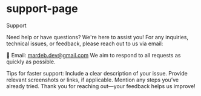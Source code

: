# support-page

Support

Need help or have questions? We're here to assist you!
For any inquiries, technical issues, or feedback, please reach out to us via email:

📧 Email: mardeb.dev@gmail.com
We aim to respond to all requests as quickly as possible.

Tips for faster support:
Include a clear description of your issue.
Provide relevant screenshots or links, if applicable.
Mention any steps you’ve already tried.
Thank you for reaching out—your feedback helps us improve!
